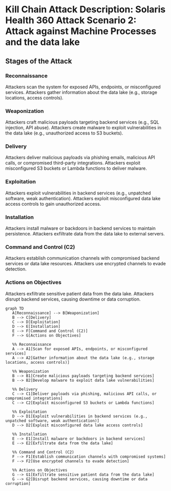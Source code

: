  # Kill Chain Attack Description: Solaris Health 360 Attack Scenario 2: Attack against Machine Processes and the data lake
 
 ## Stages of the Attack
 
 ### Reconnaissance
 Attackers scan the system for exposed APIs, endpoints, or misconfigured services. 
 Attackers gather information about the data lake (e.g., storage locations, access controls).
 
 ### Weaponization
 Attackers craft malicious payloads targeting backend services (e.g., SQL injection, API abuse). 
 Attackers create malware to exploit vulnerabilities in the data lake (e.g., unauthorized access to S3 buckets).
 
 ### Delivery
 Attackers deliver malicious payloads via phishing emails, malicious API calls, or compromised third-party integrations. 
 Attackers exploit misconfigured S3 buckets or Lambda functions to deliver malware.
 
 ### Exploitation
 Attackers exploit vulnerabilities in backend services (e.g., unpatched software, weak authentication).
 Attackers exploit misconfigured data lake access controls to gain unauthorized access.
 
 ### Installation
 Attackers install malware or backdoors in backend services to maintain persistence.
 Attackers exfiltrate data from the data lake to external servers.

 ### Command and Control (C2)
 Attackers establish communication channels with compromised backend services or data lake resources.
 Attackers use encrypted channels to evade detection.
 
 ### Actions on Objectives
 Attackers exfiltrate sensitive patient data from the data lake. 
 Attackers disrupt backend services, causing downtime or data corruption.
 
 
 ```mermaid
graph TD
    A[Reconnaissance] --> B[Weaponization]
    B --> C[Delivery]
    C --> D[Exploitation]
    D --> E[Installation]
    E --> F[Command and Control (C2)]
    F --> G[Actions on Objectives]

    %% Reconnaissance
    A --> A1[Scan for exposed APIs, endpoints, or misconfigured services]
    A --> A2[Gather information about the data lake (e.g., storage locations, access controls)]

    %% Weaponization
    B --> B1[Create malicious payloads targeting backend services]
    B --> B2[Develop malware to exploit data lake vulnerabilities]

    %% Delivery
    C --> C1[Deliver payloads via phishing, malicious API calls, or compromised integrations]
    C --> C2[Exploit misconfigured S3 buckets or Lambda functions]

    %% Exploitation
    D --> D1[Exploit vulnerabilities in backend services (e.g., unpatched software, weak authentication)]
    D --> D2[Exploit misconfigured data lake access controls]

    %% Installation
    E --> E1[Install malware or backdoors in backend services]
    E --> E2[Exfiltrate data from the data lake]

    %% Command and Control (C2)
    F --> F1[Establish communication channels with compromised systems]
    F --> F2[Use encrypted channels to evade detection]

    %% Actions on Objectives
    G --> G1[Exfiltrate sensitive patient data from the data lake]
    G --> G2[Disrupt backend services, causing downtime or data corruption]